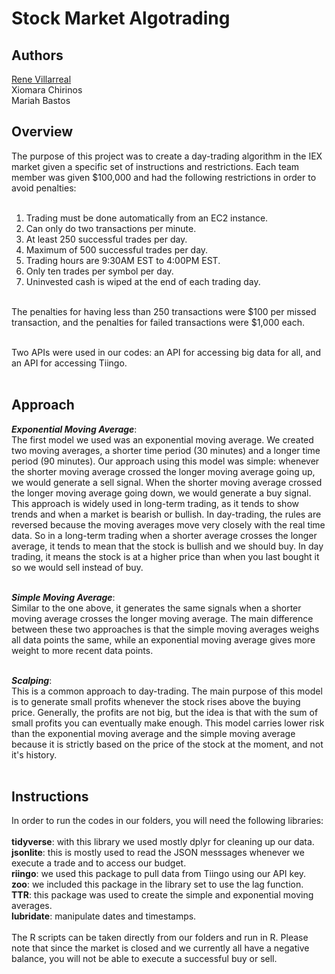 # Stock Market Algotrading

## Authors
[Rene Villarreal](https://github.com/reneovillarreal/) <br>
Xiomara Chirinos <br>
Mariah Bastos
<br>

## Overview
The purpose of this project was to create a day-trading algorithm in the IEX market given a specific set of instructions and restrictions. Each team member was given $100,000 and had the following restrictions in order to avoid penalties: <br>
<br>
1. Trading must be done automatically from an EC2 instance. <br>
2. Can only do two transactions per minute. <br>
3. At least 250 successful trades per day. <br>
4. Maximum of 500 successful trades per day. <br>
5. Trading hours are 9:30AM EST to 4:00PM EST. <br>
6. Only ten trades per symbol per day. <br>
7. Uninvested cash is wiped at the end of each trading day. <br>
<br>
The penalties for having less than 250 transactions were $100 per missed transaction, and the penalties for failed transactions were $1,000 each. <br>
<br>

Two APIs were used in our codes: an API for accessing big data for all, and an API for accessing Tiingo.<br>
<br>
## Approach

***Exponential Moving Average***: <br>
The first model we used was an exponential moving average. We created two moving averages, a shorter time period (30 minutes) and a longer time period (90 minutes). Our approach using this model was simple: whenever the shorter moving average crossed the longer moving average going up, we would generate a sell signal. When the shorter moving average crossed the longer moving average going down, we would generate a buy signal. This approach is widely used in long-term trading, as it tends to show trends and when a market is bearish or bullish. In day-trading, the rules are reversed because the moving averages move very closely with the real time data. So in a long-term trading when a shorter average crosses the longer average, it tends to mean that the stock is bullish and we should buy. In day trading, it means the stock is at a higher price than when you last bought it so we would sell instead of buy. <br>
<br>

***Simple Moving Average***: <br>
Similar to the one above, it generates the same signals when a shorter moving average crosses the longer moving average. The main difference between these two approaches is that the simple moving averages weighs all data points the same, while an exponential moving average gives more weight to more recent data points. <br>
<br>

***Scalping***: <br>
This is a common approach to day-trading. The main purpose of this model is to generate small profits whenever the stock rises above the buying price. Generally, the profits are not big, but the idea is that with the sum of small profits you can eventually make enough. This model carries lower risk than the exponential moving average and the simple moving average because it is strictly based on the price of the stock at the moment, and not it's history. <br>
<br>

## Instructions
In order to run the codes in our folders, you will need the following libraries: <br>
<br>
**tidyverse**: with this library we used mostly dplyr for cleaning up our data. <br>
**jsonlite**: this is mostly used to read the JSON messsages whenever we execute a trade and to access our budget. <br>
**riingo**: we used this package to pull data from Tiingo using our API key. <br>
**zoo**: we included this package in the library set to use the lag function. <br>
**TTR**: this package was used to create the simple and exponential moving averages. <br>
**lubridate**: manipulate dates and timestamps. <br>
<br>
The R scripts can be taken directly from our folders and run in R. Please note that since the market is closed and we currently all have a negative balance, you will not be able to execute a successful buy or sell.
